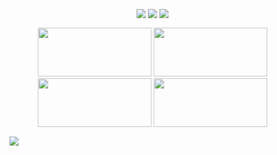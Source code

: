 <p align="center">
  <img src="https://files.catbox.moe/kwol4i.png">
  <img src="https://images2.imgbox.com/74/ba/Uu3Y67et_o.png">
  <img src="https://images2.imgbox.com/47/91/CbxEOPnX_o.png"> </p>
 <p align="center"> <img src="https://images2.imgbox.com/60/e8/1gqm8LZ1_o.png" height="86px" width="200px"> <img src="https://images2.imgbox.com/a2/32/kWbOE1rF_o.png" height="86px" width="200px"> <img src="https://images2.imgbox.com/0d/95/bcvjT3gN_o.png" height="86px" width="200px"> <img src="https://images2.imgbox.com/ba/56/40WB24Hi_o.png" height="86px" width="200px"> </p>
  <img src="https://files.catbox.moe/9v6zjx.png">
</p>

</p>
